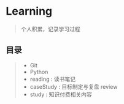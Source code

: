 # Learning
> 个人积累，记录学习过程

## 目录
> - Git
> - Python
> - reading : 读书笔记
> - caseStudy : 目标制定与复盘 review
> - study : 知识付费相关内容  